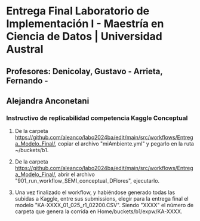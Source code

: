 # Entrega Final Laboratorio de Implementación I - Maestría en Ciencia de Datos | Universidad Austral
## Profesores: Denicolay, Gustavo - Arrieta, Fernando - 
## Alejandra Anconetani
### Instructivo de replicabilidad competencia Kaggle Conceptual

1. De la carpeta https://github.com/aleanco/labo2024ba/edit/main/src/workflows/Entrega_Modelo_Final/, copiar el archivo "miAmbiente.yml" y pegarlo en la ruta ~/buckets/b1.

2. De la carpeta https://github.com/aleanco/labo2024ba/edit/main/src/workflows/Entrega_Modelo_Final/, abrir el archivo "901_run_workflow_SEMI_conceptual_DFlores", ejecutarlo.

3. Una vez finalizado el workflow, y habiéndose generado todas las subidas a Kaggle, entre sus submissions, elegir para la entrega final el modelo "KA-XXXX_01_025_r1_02200.CSV". Siendo "XXXX" el número de carpeta que genera la corrida en Home/buckets/b1/expw/KA-XXXX.
   


